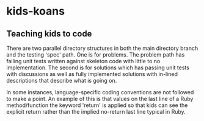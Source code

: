 # kids-koans

## Teaching kids to code

There are two parallel directory structures in both the main directory branch and the testing 'spec' path. One is
for problems. The problem path has failing unit tests written against skeleton code with little to no implementation.
The second is for solutions which has passing unit tests with discussions as well as fully implemented solutions with
in-lined descriptions that describe what is going on.

In some instances, language-specific coding conventions are not followed to make a point. An example of this is that values
on the last line of a Ruby method/function the keyword 'return' is applied so that kids can see the explicit return
rather than the implied no-return last line typical in Ruby.

